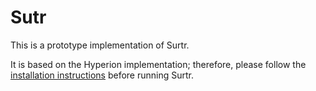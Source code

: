# Sutr
This is a prototype implementation of Surtr. 

It is based on the Hyperion implementation; therefore, please follow the [installation instructions](https://github.com/hyperion-voting/hyperion/tree/main) before running Surtr.
